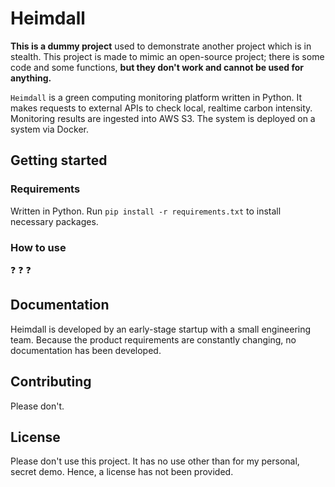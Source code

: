 # Heimdall

**This is a dummy project**
used to demonstrate
another project
which is in stealth.
This project is made to mimic
an open-source project;
there is some code
and some functions,
**but they don't work and cannot be used for anything.**

`Heimdall` is a green computing monitoring platform
written in Python.
It makes requests to external APIs
to check local,
realtime carbon intensity.
Monitoring results are ingested
into AWS S3.
The system is deployed on a system
via Docker.

## Getting started

### Requirements

Written in Python.
Run `pip install -r requirements.txt`
to install necessary packages.

### How to use

:question:
:question:
:question:

## Documentation

Heimdall is developed
by an early-stage startup
with a small engineering team.
Because the product requirements
are constantly changing,
no documentation has been developed.

## Contributing

Please don't.

## License

Please don't use this project.
It has no use
other than for my
personal,
secret demo.
Hence,
a license has not been provided.
